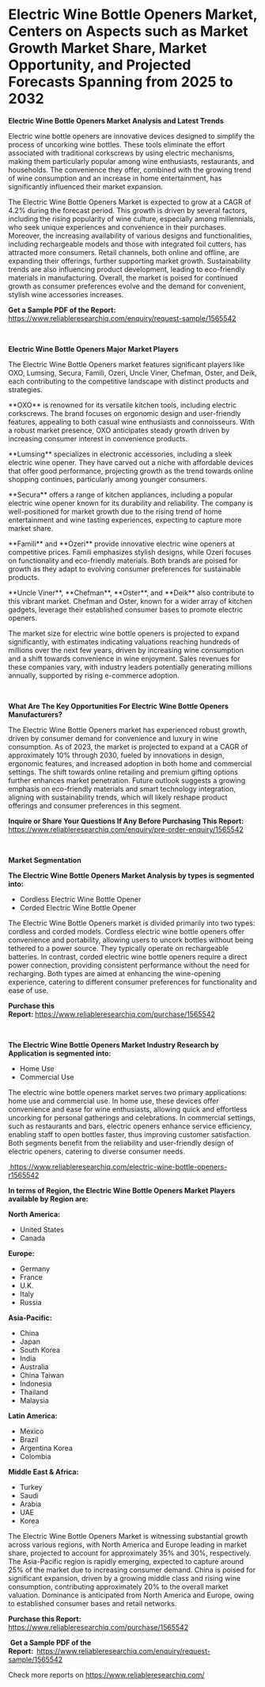 <p><h1>Electric Wine Bottle Openers Market, Centers on Aspects such as Market Growth Market Share, Market Opportunity, and Projected Forecasts Spanning from 2025 to 2032</h1></p><p><strong>Electric Wine Bottle Openers Market Analysis and Latest Trends</strong></p>
<p><p>Electric wine bottle openers are innovative devices designed to simplify the process of uncorking wine bottles. These tools eliminate the effort associated with traditional corkscrews by using electric mechanisms, making them particularly popular among wine enthusiasts, restaurants, and households. The convenience they offer, combined with the growing trend of wine consumption and an increase in home entertainment, has significantly influenced their market expansion.</p><p>The Electric Wine Bottle Openers Market is expected to grow at a CAGR of 4.2% during the forecast period. This growth is driven by several factors, including the rising popularity of wine culture, especially among millennials, who seek unique experiences and convenience in their purchases. Moreover, the increasing availability of various designs and functionalities, including rechargeable models and those with integrated foil cutters, has attracted more consumers. Retail channels, both online and offline, are expanding their offerings, further supporting market growth. Sustainability trends are also influencing product development, leading to eco-friendly materials in manufacturing. Overall, the market is poised for continued growth as consumer preferences evolve and the demand for convenient, stylish wine accessories increases.</p></p>
<p><strong>Get a Sample PDF of the Report:&nbsp;</strong> <a href="https://www.reliableresearchiq.com/enquiry/request-sample/1565542?utm_campaign=120&utm_medium=2&utm_source=Github&utm_content=ia&utm_term=05022025&utm_id=electric-wine-bottle-openers">https://www.reliableresearchiq.com/enquiry/request-sample/1565542</a></p>
<p>&nbsp;</p>
<p><strong>Electric Wine Bottle Openers Major Market Players</strong></p>
<p><p>The Electric Wine Bottle Openers market features significant players like OXO, Lumsing, Secura, Famili, Ozeri, Uncle Viner, Chefman, Oster, and Deik, each contributing to the competitive landscape with distinct products and strategies.</p><p>**OXO** is renowned for its versatile kitchen tools, including electric corkscrews. The brand focuses on ergonomic design and user-friendly features, appealing to both casual wine enthusiasts and connoisseurs. With a robust market presence, OXO anticipates steady growth driven by increasing consumer interest in convenience products.</p><p>**Lumsing** specializes in electronic accessories, including a sleek electric wine opener. They have carved out a niche with affordable devices that offer good performance, projecting growth as the trend towards online shopping continues, particularly among younger consumers.</p><p>**Secura** offers a range of kitchen appliances, including a popular electric wine opener known for its durability and reliability. The company is well-positioned for market growth due to the rising trend of home entertainment and wine tasting experiences, expecting to capture more market share.</p><p>**Famili** and **Ozeri** provide innovative electric wine openers at competitive prices. Famili emphasizes stylish designs, while Ozeri focuses on functionality and eco-friendly materials. Both brands are poised for growth as they adapt to evolving consumer preferences for sustainable products.</p><p>**Uncle Viner**, **Chefman**, **Oster**, and **Deik** also contribute to this vibrant market. Chefman and Oster, known for a wider array of kitchen gadgets, leverage their established consumer bases to promote electric openers.</p><p>The market size for electric wine bottle openers is projected to expand significantly, with estimates indicating valuations reaching hundreds of millions over the next few years, driven by increasing wine consumption and a shift towards convenience in wine enjoyment. Sales revenues for these companies vary, with industry leaders potentially generating millions annually, supported by rising e-commerce adoption.</p></p>
<p>&nbsp;</p>
<p><strong>What Are The Key Opportunities For Electric Wine Bottle Openers Manufacturers?</strong></p>
<p><p>The Electric Wine Bottle Openers market has experienced robust growth, driven by consumer demand for convenience and luxury in wine consumption. As of 2023, the market is projected to expand at a CAGR of approximately 10% through 2030, fueled by innovations in design, ergonomic features, and increased adoption in both home and commercial settings. The shift towards online retailing and premium gifting options further enhances market penetration. Future outlook suggests a growing emphasis on eco-friendly materials and smart technology integration, aligning with sustainability trends, which will likely reshape product offerings and consumer preferences in this segment.</p></p>
<p><strong>Inquire or Share Your Questions If Any Before Purchasing This Report:</strong> <a href="https://www.reliableresearchiq.com/enquiry/pre-order-enquiry/1565542?utm_campaign=120&utm_medium=2&utm_source=Github&utm_content=ia&utm_term=05022025&utm_id=electric-wine-bottle-openers">https://www.reliableresearchiq.com/enquiry/pre-order-enquiry/1565542</a></p>
<p>&nbsp;</p>
<p><strong>Market Segmentation</strong></p>
<p><strong>The Electric Wine Bottle Openers Market Analysis by types is segmented into:</strong></p>
<p><ul><li>Cordless Electric Wine Bottle Opener</li><li>Corded Electric Wine Bottle Opener</li></ul></p>
<p><p>The Electric Wine Bottle Openers market is divided primarily into two types: cordless and corded models. Cordless electric wine bottle openers offer convenience and portability, allowing users to uncork bottles without being tethered to a power source. They typically operate on rechargeable batteries. In contrast, corded electric wine bottle openers require a direct power connection, providing consistent performance without the need for recharging. Both types are aimed at enhancing the wine-opening experience, catering to different consumer preferences for functionality and ease of use.</p></p>
<p><strong>Purchase this Report:&nbsp;</strong><a href="https://www.reliableresearchiq.com/purchase/1565542?utm_campaign=120&utm_medium=2&utm_source=Github&utm_content=ia&utm_term=05022025&utm_id=electric-wine-bottle-openers">https://www.reliableresearchiq.com/purchase/1565542</a></p>
<p>&nbsp;</p>
<p><strong>The Electric Wine Bottle Openers Market Industry Research by Application is segmented into:</strong></p>
<p><ul><li>Home Use</li><li>Commercial Use</li></ul></p>
<p><p>The electric wine bottle openers market serves two primary applications: home use and commercial use. In home use, these devices offer convenience and ease for wine enthusiasts, allowing quick and effortless uncorking for personal gatherings and celebrations. In commercial settings, such as restaurants and bars, electric openers enhance service efficiency, enabling staff to open bottles faster, thus improving customer satisfaction. Both segments benefit from the reliability and user-friendly design of electric openers, catering to diverse consumer needs.</p></p>
<p><a href="https://www.reliableresearchiq.com/electric-wine-bottle-openers-r1565542?utm_campaign=120&utm_medium=2&utm_source=Github&utm_content=ia&utm_term=05022025&utm_id=electric-wine-bottle-openers">&nbsp;https://www.reliableresearchiq.com/electric-wine-bottle-openers-r1565542</a></p>
<p><strong>In terms of Region, the Electric Wine Bottle Openers Market Players available by Region are:</strong></p>
<p>
    <p> <strong> North America: </strong>
        <ul>
            <li>United States</li>
            <li>Canada</li>
        </ul>
        </p> 
    <p> <strong> Europe: </strong>
        <ul>
            <li>Germany</li>
            <li>France</li>
            <li>U.K.</li>
            <li>Italy</li>
            <li>Russia</li>
        </ul>
        </p> 
    <p> <strong> Asia-Pacific: </strong>
        <ul>
            <li>China</li>
            <li>Japan</li>
            <li>South Korea</li>
            <li>India</li>
            <li>Australia</li>
            <li>China Taiwan</li>
            <li>Indonesia</li>
            <li>Thailand</li>
            <li>Malaysia</li>
        </ul>
        </p> 
    <p> <strong> Latin America: </strong>
        <ul>
            <li>Mexico</li>
            <li>Brazil</li>
            <li>Argentina Korea</li>
            <li>Colombia</li>
        </ul>
        </p> 
    <p> <strong> Middle East & Africa: </strong>
        <ul>
            <li>Turkey</li>
            <li>Saudi</li>
            <li>Arabia</li>
            <li>UAE</li>
            <li>Korea</li>
        </ul>
    </p>
    </p>
<p><p>The Electric Wine Bottle Openers Market is witnessing substantial growth across various regions, with North America and Europe leading in market share, projected to account for approximately 35% and 30%, respectively. The Asia-Pacific region is rapidly emerging, expected to capture around 25% of the market due to increasing consumer demand. China is poised for significant expansion, driven by a growing middle class and rising wine consumption, contributing approximately 20% to the overall market valuation. Dominance is anticipated from North America and Europe, owing to established consumer bases and retail networks.</p></p>
<p><strong>Purchase this Report: </strong><a href="https://www.reliableresearchiq.com/purchase/1565542?utm_campaign=120&utm_medium=2&utm_source=Github&utm_content=ia&utm_term=05022025&utm_id=electric-wine-bottle-openers">https://www.reliableresearchiq.com/purchase/1565542</a></p>
<p>&nbsp;<strong>Get a Sample PDF of the Report:&nbsp;&nbsp;</strong><a href="https://www.reliableresearchiq.com/enquiry/request-sample/1565542?utm_campaign=120&utm_medium=2&utm_source=Github&utm_content=ia&utm_term=05022025&utm_id=electric-wine-bottle-openers">https://www.reliableresearchiq.com/enquiry/request-sample/1565542</a></p>
<p><strong></strong></p>
<p>Check more reports on <a href="https://www.reliableresearchiq.com/?utm_campaign=120&utm_medium=2&utm_source=Github&utm_content=ia&utm_term=05022025&utm_id=electric-wine-bottle-openers">https://www.reliableresearchiq.com/</a></p>